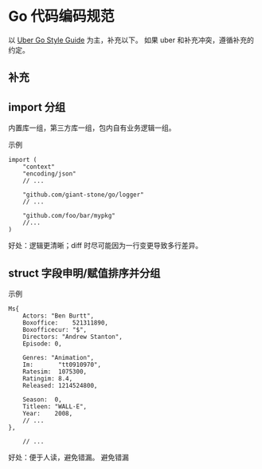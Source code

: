 # Go 代码编码规范

以 [Uber Go Style Guide](https://github.com/uber-go/guide) 为主，补充以下。 如果 uber 和补充冲突，遵循补充的约定。


## 补充


## import 分组

内置库一组，第三方库一组，包内自有业务逻辑一组。

示例
```
import (
	"context"
	"encoding/json"
	// ...

	"github.com/giant-stone/go/logger"
	// ...  

	"github.com/foo/bar/mypkg"
	//...
)
```

好处：逻辑更清晰；diff 时尽可能因为一行变更导致多行差异。

## struct 字段申明/赋值排序并分组

示例
```
Ms{
	Actors: "Ben Burtt",
	Boxoffice:    521311890,
	Boxofficecur: "$",
	Directors: "Andrew Stanton",
	Episode: 0,

	Genres: "Animation",
	Im:       "tt0910970",
	Ratesim:  1075300,
	Ratingim: 8.4,
	Released: 1214524800,

	Season:  0,
	Titleen: "WALL·E",
	Year:    2008,
	// ...
},

	// ...
```

好处：便于人读，避免错漏。
避免错漏
